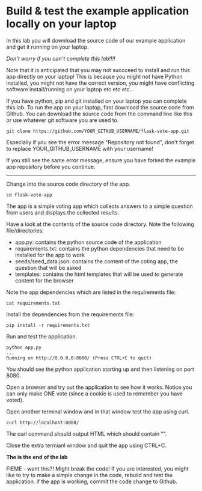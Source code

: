 # Build & test the example application locally on your laptop  

In this lab you will download the source code of our example application and get it running on your laptop. 

_Don't worry if you can't complete this lab!!!!_

Note that it is anticipated that you may not succceed to install and run this app directly on your laptop!  This is because you might not have Python installed, you might not have the correct version, you might have conflicting software install/running on your laptop etc etc etc...

If you have python, pip and git installed on your laptop you can complete this lab. 
To run the app on your laptop, first download the source code from Github. You can
download the source code from the command line like this or use whatever git software you are used to.

```
git clone https://github.com/YOUR_GITHUB_USERNAME/flask-vote-app.git
```
Especially if you see the error message "Repository not found", don't forget to replace YOUR_GITHUB_USERNAME with your username!

If you still see the same error message, ensure you have forked the example app repository before you continue.

---
Change into the source code directory of the app.

```
cd flask-vote-app
```

The app is a simple voting app which collects answers to a simple question from users and displays the collected results. 

Have a look at the contents of the source code directory.  Note the following file/directories:
- app.py: contains the python source code of the application
- requirements.txt: contains the python dependencies that need to be installed for the app to work
- seeds/seed_data.json: contains the content of the coting app, the question that will be asked
- templates: contains the html templates that will be used to generate content for the browser

Note the app dependencies which are listed in the requirements file:

```
cat requirements.txt
```

Install the dependencies from the requirements file:

```
pip install -r requirements.txt
```

Run and test the application.

```
python app.py
...
Running on http://0.0.0.0:8080/ (Press CTRL+C to quit)
```

You should see the python application starting up and then listening on port 8080.

Open a browser and try out the application to see how it works. Notice you can only make ONE vote (since a cookie is used to remember you have voted).

Open another terminal window and in that window test the app using curl.  

```
curl http://localhost:8080/ 
```

The curl command should output HTML which should contain "<title>Favorite Linux distribution</title>". 

Close the extra termianl window and quit the app using CTRL+C.

**The is the end of the lab**

FIEME - want this?! Might break the code!
If you are interested, you might like to try to make a simple change in the code, rebuild and test the application.  if the app is working, commit the code change to Github.


